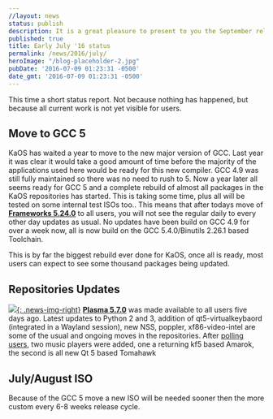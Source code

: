 ```yaml
---
//layout: news
status: publish
description: It is a great pleasure to present to you the September release of a new stable ISO.
published: true
title: Early July '16 status
permalink: /news/2016/july/
heroImage: "/blog-placeholder-2.jpg"
pubDate: '2016-07-09 01:23:31 -0500'
date_gmt: '2016-07-09 01:23:31 -0500'
---
```

This time a short status report.  Not because nothing has happened, but because all current work is not yet visible for users.

## Move to GCC 5
KaOS has waited a year to move to the new major version of GCC.  Last year it was clear it would take a good amount of time before the majority of the applications used here would be ready for this new compiler.  GCC 4.9 was still fully maintained so there was no need to rush to 5.
Now a year later all seems ready for GCC 5 and a complete rebuild of almost all packages in the KaOS repositories has started.  This is taking some time, plus all will be tested on some internal test ISOs too..
This means that after todays move of [**Frameworks 5.24.0**](https://www.kde.org/announcements/kde-frameworks-5.24.0.php) to all users, you will not see the regular daily to every other day updates as usual.  No updates have been build on GCC 4.9 for over a week now, all is now build on the GCC 5.4.0/Binutils 2.26.1 based Toolchain.

This is by far the biggest rebuild ever done for KaOS, once all is ready, most users can expect to see some thousand packages being updated.

## Repositories Updates
[![](/img/2016/tomahawk.png){: .news-img-right}](/img/2016/tomahawk.png)
[**Plasma 5.7.0**](https://www.kde.org/announcements/plasma-5.7.0.php) was made available to all users five days ago. Latest updates to Python 2 and 3, addition of qt5-virtualkeybaord (integrated in a Wayland session), new NSS, poppler, xf86-video-intel are some of the usual and ongoing moves in the repositories.
After [polling users](https://forum.kaosx.us/d/1515-music-player/), two music players were added, one a returning kf5 based Amarok, the second is all new Qt 5 based Tomahawk

## July/August ISO
Because of the GCC 5 move a new ISO will be needed sooner then the more custom every 6-8 weeks release cycle.

